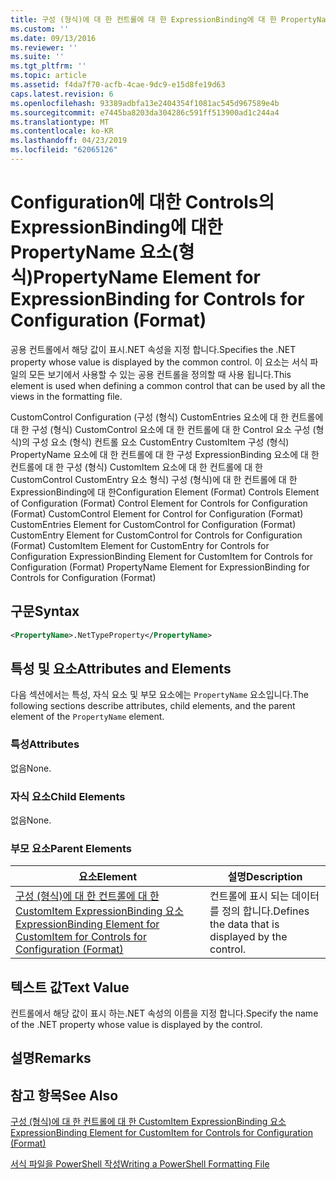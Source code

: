 ```yaml
---
title: 구성 (형식)에 대 한 컨트롤에 대 한 ExpressionBinding에 대 한 PropertyName 요소 | Microsoft Docs
ms.custom: ''
ms.date: 09/13/2016
ms.reviewer: ''
ms.suite: ''
ms.tgt_pltfrm: ''
ms.topic: article
ms.assetid: f4da7f70-acfb-4cae-9dc9-e15d8fe19d63
caps.latest.revision: 6
ms.openlocfilehash: 93389adbfa13e2404354f1081ac545d967589e4b
ms.sourcegitcommit: e7445ba8203da304286c591ff513900ad1c244a4
ms.translationtype: MT
ms.contentlocale: ko-KR
ms.lasthandoff: 04/23/2019
ms.locfileid: "62065126"
---
```

# <a name="propertyname-element-for-expressionbinding-for-controls-for-configuration-format"></a><span data-ttu-id="e337c-102">Configuration에 대한 Controls의 ExpressionBinding에 대한 PropertyName 요소(형식)</span><span class="sxs-lookup"><span data-stu-id="e337c-102">PropertyName Element for ExpressionBinding for Controls for Configuration (Format)</span></span>

<span data-ttu-id="e337c-103">공용 컨트롤에서 해당 값이 표시.NET 속성을 지정 합니다.</span><span class="sxs-lookup"><span data-stu-id="e337c-103">Specifies the .NET property whose value is displayed by the common control.</span></span> <span data-ttu-id="e337c-104">이 요소는 서식 파일의 모든 보기에서 사용할 수 있는 공용 컨트롤을 정의할 때 사용 됩니다.</span><span class="sxs-lookup"><span data-stu-id="e337c-104">This element is used when defining a common control that can be used by all the views in the formatting file.</span></span>

<span data-ttu-id="e337c-105">CustomControl Configuration (구성 (형식) CustomEntries 요소에 대 한 컨트롤에 대 한 구성 (형식) CustomControl 요소에 대 한 컨트롤에 대 한 Control 요소 구성 (형식)의 구성 요소 (형식) 컨트롤 요소 CustomEntry CustomItem 구성 (형식) PropertyName 요소에 대 한 컨트롤에 대 한 구성 ExpressionBinding 요소에 대 한 컨트롤에 대 한 구성 (형식) CustomItem 요소에 대 한 컨트롤에 대 한 CustomControl CustomEntry 요소 형식) 구성 (형식)에 대 한 컨트롤에 대 한 ExpressionBinding에 대 한</span><span class="sxs-lookup"><span data-stu-id="e337c-105">Configuration Element (Format) Controls Element of Configuration (Format) Control Element for Controls for Configuration (Format) CustomControl Element for Control for Configuration (Format) CustomEntries Element for CustomControl for Configuration (Format) CustomEntry Element for CustomControl for Controls for Configuration (Format) CustomItem Element for CustomEntry for Controls for Configuration ExpressionBinding Element for CustomItem for Controls for Configuration (Format) PropertyName Element for ExpressionBinding for Controls for Configuration (Format)</span></span>

## <a name="syntax"></a><span data-ttu-id="e337c-106">구문</span><span class="sxs-lookup"><span data-stu-id="e337c-106">Syntax</span></span>

```xml
<PropertyName>.NetTypeProperty</PropertyName>
```

## <a name="attributes-and-elements"></a><span data-ttu-id="e337c-107">특성 및 요소</span><span class="sxs-lookup"><span data-stu-id="e337c-107">Attributes and Elements</span></span>

<span data-ttu-id="e337c-108">다음 섹션에서는 특성, 자식 요소 및 부모 요소에는 `PropertyName` 요소입니다.</span><span class="sxs-lookup"><span data-stu-id="e337c-108">The following sections describe attributes, child elements, and the parent element of the `PropertyName` element.</span></span>

### <a name="attributes"></a><span data-ttu-id="e337c-109">특성</span><span class="sxs-lookup"><span data-stu-id="e337c-109">Attributes</span></span>

<span data-ttu-id="e337c-110">없음</span><span class="sxs-lookup"><span data-stu-id="e337c-110">None.</span></span>

### <a name="child-elements"></a><span data-ttu-id="e337c-111">자식 요소</span><span class="sxs-lookup"><span data-stu-id="e337c-111">Child Elements</span></span>

<span data-ttu-id="e337c-112">없음</span><span class="sxs-lookup"><span data-stu-id="e337c-112">None.</span></span>

### <a name="parent-elements"></a><span data-ttu-id="e337c-113">부모 요소</span><span class="sxs-lookup"><span data-stu-id="e337c-113">Parent Elements</span></span>

|<span data-ttu-id="e337c-114">요소</span><span class="sxs-lookup"><span data-stu-id="e337c-114">Element</span></span>|<span data-ttu-id="e337c-115">설명</span><span class="sxs-lookup"><span data-stu-id="e337c-115">Description</span></span>|
|-------------|-----------------|
|[<span data-ttu-id="e337c-116">구성 (형식)에 대 한 컨트롤에 대 한 CustomItem ExpressionBinding 요소</span><span class="sxs-lookup"><span data-stu-id="e337c-116">ExpressionBinding Element for CustomItem for Controls for Configuration (Format)</span></span>](./expressionbinding-element-for-customitem-for-controls-for-configuration-format.md)|<span data-ttu-id="e337c-117">컨트롤에 표시 되는 데이터를 정의 합니다.</span><span class="sxs-lookup"><span data-stu-id="e337c-117">Defines the data that is displayed by the control.</span></span>|

## <a name="text-value"></a><span data-ttu-id="e337c-118">텍스트 값</span><span class="sxs-lookup"><span data-stu-id="e337c-118">Text Value</span></span>

<span data-ttu-id="e337c-119">컨트롤에서 해당 값이 표시 하는.NET 속성의 이름을 지정 합니다.</span><span class="sxs-lookup"><span data-stu-id="e337c-119">Specify the name of the .NET property whose value is displayed by the control.</span></span>

## <a name="remarks"></a><span data-ttu-id="e337c-120">설명</span><span class="sxs-lookup"><span data-stu-id="e337c-120">Remarks</span></span>

## <a name="see-also"></a><span data-ttu-id="e337c-121">참고 항목</span><span class="sxs-lookup"><span data-stu-id="e337c-121">See Also</span></span>

[<span data-ttu-id="e337c-122">구성 (형식)에 대 한 컨트롤에 대 한 CustomItem ExpressionBinding 요소</span><span class="sxs-lookup"><span data-stu-id="e337c-122">ExpressionBinding Element for CustomItem for Controls for Configuration (Format)</span></span>](./expressionbinding-element-for-customitem-for-controls-for-configuration-format.md)

[<span data-ttu-id="e337c-123">서식 파일을 PowerShell 작성</span><span class="sxs-lookup"><span data-stu-id="e337c-123">Writing a PowerShell Formatting File</span></span>](./writing-a-powershell-formatting-file.md)
